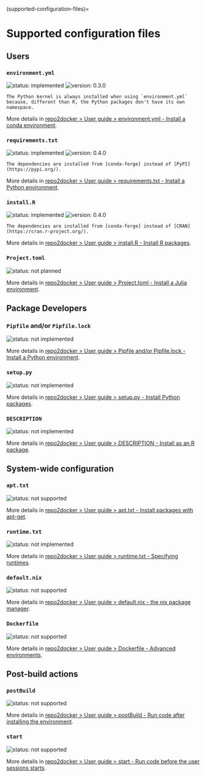 (supported-configuration-files)=

# Supported configuration files

## Users

### `environment.yml`

![status: implemented](https://img.shields.io/badge/status-implemented-green)
![version: 0.3.0](https://img.shields.io/badge/version-0.3.0-blue)

```{note}
The Python kernel is always installed when using `environment.yml` because, different than R, the Python packages don't have its own namespace.
```

More details in [repo2docker > User guide > environment.yml - Install a conda environment](https://repo2docker.readthedocs.io/en/latest/configuration/research/#environment-yml-install-a-conda-environment).

### `requirements.txt`

![status: implemented](https://img.shields.io/badge/status-implemented-green)
![version: 0.4.0](https://img.shields.io/badge/version-0.4.0-blue)

```{important}
The dependencies are installed from [conda-forge] instead of [PyPI](https://pypi.org/).
```

More details in [repo2docker > User guide > requirements.txt - Install a Python environment](https://repo2docker.readthedocs.io/en/latest/configuration/development/#requirements-txt-install-a-python-environment).

### `install.R`

![status: implemented](https://img.shields.io/badge/status-implemented-green)
![version: 0.4.0](https://img.shields.io/badge/version-0.4.0-blue)

```{important}
The dependencies are installed from [conda-forge] instead of [CRAN](https://cran.r-project.org/).
```

More details in [repo2docker > User guide > install.R - Install R packages](https://repo2docker.readthedocs.io/en/latest/configuration/research/#install-r-install-r-packages).

### `Project.toml`

![status: not planned](https://img.shields.io/badge/status-not_planned-red)

More details in [repo2docker > User guide > Project.toml - Install a Julia environment](https://repo2docker.readthedocs.io/en/latest/configuration/research/#project-toml-install-a-julia-environment).

## Package Developers

### `Pipfile` and/or `Pipfile.lock`

![status: not implemented](https://img.shields.io/badge/status-not_implemented-pink)

More details in [repo2docker > User guide > Pipfile and/or Pipfile.lock - Install a Python environment](https://repo2docker.readthedocs.io/en/latest/configuration/development/#pipfile-and-or-pipfile-lock-install-a-python-environment).

### `setup.py`

![status: not implemented](https://img.shields.io/badge/status-not_implemented-pink)

More details in [repo2docker > User guide > setup.py - Install Python packages](https://repo2docker.readthedocs.io/en/latest/configuration/development/#setup-py-install-python-packages).

### `DESCRIPTION`

![status: not implemented](https://img.shields.io/badge/status-not_implemented-pink)

More details in [repo2docker > User guide > DESCRIPTION - Install as an R package](https://repo2docker.readthedocs.io/en/latest/configuration/research/#description-install-as-an-r-package).

## System-wide configuration

### `apt.txt`

![status: not supported](https://img.shields.io/badge/status-not_supported-red)

More details in [repo2docker > User guide > apt.txt - Install packages with apt-get](https://repo2docker.readthedocs.io/en/latest/configuration/system/#apt-txt-install-packages-with-apt-get).

### `runtime.txt`

![status: not implemented](https://img.shields.io/badge/status-not_implemented-pink)

More details in [repo2docker > User guide > runtime.txt - Specifying runtimes](https://repo2docker.readthedocs.io/en/latest/configuration/system/#runtime-txt-specifying-runtimes).

### `default.nix`

![status: not supported](https://img.shields.io/badge/status-not_supported-red)

More details in [repo2docker > User guide > default.nix - the nix package manager](https://repo2docker.readthedocs.io/en/latest/configuration/system/#default-nix-the-nix-package-manager).

### `Dockerfile`

![status: not supported](https://img.shields.io/badge/status-not_supported-red)

More details in [repo2docker > User guide > Dockerfile - Advanced environments](https://repo2docker.readthedocs.io/en/latest/configuration/system/#dockerfile-advanced-environments).

## Post-build actions

### `postBuild`

![status: not supported](https://img.shields.io/badge/status-not_supported-red)

More details in [repo2docker > User guide > postBuild - Run code after installing the environment](https://repo2docker.readthedocs.io/en/latest/configuration/actions/#postbuild-run-code-after-installing-the-environment).

### `start`

![status: not supported](https://img.shields.io/badge/status-not_supported-red)

More details in [repo2docker > User guide > start - Run code before the user sessions starts](https://repo2docker.readthedocs.io/en/latest/configuration/actions/#start-run-code-before-the-user-sessions-starts).

[conda-forge]: https://conda-forge.org/
